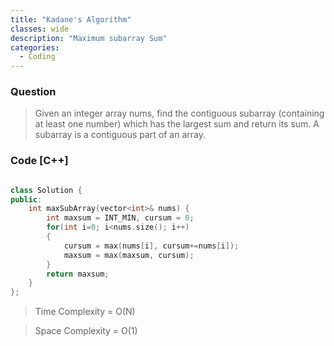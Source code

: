 ```yaml
---
title: "Kadane's Algorithm"
classes: wide
description: "Maximum subarray Sum"
categories:
  - Coding
---
```


### Question

> Given an integer array nums, find the contiguous subarray (containing at least one number) which has the largest sum and return its sum. A subarray is a contiguous part of an array.

### Code [C++]

```cpp

class Solution {
public:
    int maxSubArray(vector<int>& nums) {
        int maxsum = INT_MIN, cursum = 0;
        for(int i=0; i<nums.size(); i++)
        {
            cursum = max(nums[i], cursum+=nums[i]);
            maxsum = max(maxsum, cursum);
        }      
        return maxsum;
    }
};

```

> Time Complexity = O(N)

> Space Complexity = O(1)
